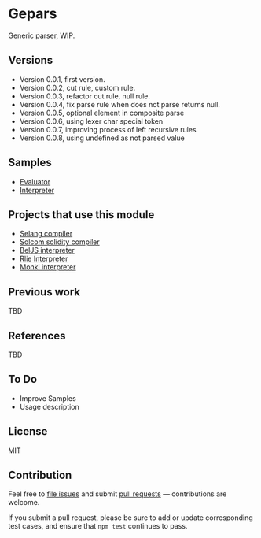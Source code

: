 # Gepars

Generic parser, WIP.

## Versions

- Version 0.0.1, first version.
- Version 0.0.2, cut rule, custom rule.
- Version 0.0.3, refactor cut rule, null rule.
- Version 0.0.4, fix parse rule when does not parse returns null.
- Version 0.0.5, optional element in composite parse
- Version 0.0.6, using lexer char special token
- Version 0.0.7, improving process of left recursive rules
- Version 0.0.8, using undefined as not parsed value

## Samples

- [Evaluator](https://github.com/ajlopez/gepars/tree/master/samples/evaluator)
- [Interpreter](https://github.com/ajlopez/gepars/tree/master/samples/interpreter)

## Projects that use this module

- [Selang compiler](https://github.com/ajlopez/selang)
- [Solcom solidity compiler](https://github.com/ajlopez/solcom)
- [BelJS interpreter](https://github.com/ajlopez/beljs)
- [Rlie Interpreter](https://github.com/ajlopez/rlie)
- [Monki interpreter](https://github.com/ajlopez/monki)

## Previous work

TBD

## References

TBD

## To Do

- Improve Samples
- Usage description

## License

MIT

## Contribution

Feel free to [file issues](https://github.com/ajlopez/gepars) and submit
[pull requests](https://github.com/ajlopez/gepars/pulls) — contributions are
welcome.

If you submit a pull request, please be sure to add or update corresponding
test cases, and ensure that `npm test` continues to pass.

